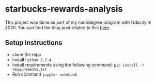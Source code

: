 # starbucks-rewards-analysis

This project was done as part of my nanodegree program with Udacity in 2020. You can find the blog post related to this [here](https://ehmadzubair.medium.com/lessons-from-how-starbuckss-customers-respond-to-their-offers-5db838c10cd3).

## Setup instructions
- clone the repo
- Install `Python 3.7.4` 
- Install requirements using the following command:
`pip install -r requirements.txt`
- Run command
`jupyter notebook`
